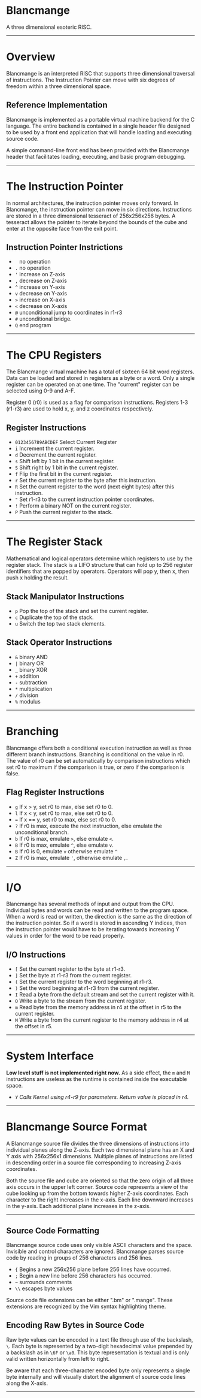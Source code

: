 Blancmange
===

A three dimensional esoteric RISC.

---

# Overview

Blancmange is an interpreted RISC that supports three dimensional traversal of instructions.
The Instruction Pointer can move with six degrees of freedom within a three dimensional space.

## Reference Implementation

Blancmange is implemented as a portable virtual machine backend for the C language.
The entire backend is contained in a single header file designed to be used by a front end application that will handle loading and executing source code.

A simple command-line front end has been provided with the Blancmange header that facilitates loading, executing, and basic program debugging.

---

# The Instruction Pointer

In normal architectures, the instruction pointer moves only forward.
In Blancmange, the instruction pointer can move in six directions.
Instructions are stored in a three dimensional tesseract of 256x256x256 bytes.
A tesseract allows the pointer to iterate beyond the bounds of the cube and enter at the opposite face from the exit point.

## Instruction Pointer Instrictions

* ` `	no operation
* `.`	no operation
* `'`	increase on Z-axis
* `,`	decrease on Z-axis
* `^`	increase on Y-axis
* `v`	decrease on Y-axis
* `>`	increase on X-axis
* `<`	decrease on X-axis
* `@`	unconditional jump to coordinates in r1-r3
* `#`	unconditional bridge.
* `Q`	end program

---

# The CPU Registers

The Blancmange virtual machine has a total of sixteen 64 bit word registers.
Data can be loaded and stored in registers as a byte or a word.
Only a single register can be operated on at one time.
The "current" register can be selected using 0-9 and A-F.

Register 0 (r0) is used as a flag for comparison instructions.
Registers 1-3 (r1-r3) are used to hold x, y, and z coordinates respectively.

## Register Instructions

* `0123456789ABCDEF` Select Current Register
* `i`	Increment the current register.
* `d`	Decrement the current register.
* `s`	Shift left by 1 bit in the current register.
* `S`	Shift right by 1 bit in the current register.
* `f`	Flip the first bit in the current register.
* `r`	Set the current register to the byte after this instruction.
* `R`	Set the current register to the word (next eight bytes) after this instruction.
* `"`	Set r1-r3 to the current instruction pointer coordinates.
* `!`	Perform a binary NOT on the current register.
* `P`	Push the current register to the stack.

---

# The Register Stack

Mathematical and logical operators determine which registers to use by the register stack.
The stack is a LIFO structure that can hold up to 256 register identifiers that are popped by operators.
Operators will pop y, then x, then push x holding the result.

## Stack Manipulator Instructions

* `p`	Pop the top of the stack and set the current register.
* `c`	Duplicate the top of the stack.
* `u`	Switch the top two stack elements.

## Stack Operator Instructions

* `&`	binary AND
* `|`	binary OR
* `_`	binary XOR
* `+`	addition
* `-`	subtraction
* `*`	multiplication
* `/`	division
* `%`	modulus

---

# Branching

Blancmange offers both a conditional execution instruction as well as three different branch instructions.
Branching is conditional on the value in r0.
The value of r0 can be set automatically by comparison instructions which set r0 to maximum if the comparison is true, or zero if the comparison is false.

## Flag Register Instructions

* `g`	If x > y, set r0 to max, else set r0 to 0.
* `l`	If x < y, set r0 to max, else set r0 to 0.
* `=`	If x == y, set r0 to max, else set r0 to 0.
* `?`	If r0 is max, execute the next instruction, else emulate the unconditional branch.
* `b`	If r0 is max, emulate `>`, else emulate `<`.
* `B`	If r0 is max, emulate `^`, else emulate `v`.
* `B`	If r0 is 0, emulate `v` otherwise emulate `^`
* `Z`	If r0 is max, emulate `'`, otherwise emulate `,`.

---

# I/O

Blancmange has several methods of input and output from the CPU.
Individual bytes and words can be read and written to the program space.
When a word is read or written, the direction is the same as the direction of the instruction pointer. So if a word is stored in ascending Y indices, then the instruction pointer would have to be iterating towards increasing Y values in order for the word to be read properly.

## I/O Instructions

* `[`	Set the current register to the byte at r1-r3.
* `]`	Set the byte at r1-r3 from the current register.
* `(`	Set the current register to the word beginning at r1-r3.
* `)`	Set the word beginning at r1-r3 from the current register.
* `I`	Read a byte from the default stream and set the current register with it.
* `O`	Write a byte to the stream from the current register.
* `m`	Read byte from the memory address in r4 at the offset in r5 to the current register.
* `M`	Write a byte from the current register to the memory address in r4 at the offset in r5.

---

# System Interface

**Low level stuff is not implemented right now.**
As a side effect, the `m` and `M` instructions are useless as the runtime is contained inside the executable space.

* *`Y`	Calls Kernel using r4-r9 for parameters. Return value is placed in r4.*

---

# Blancmange Source Format

A Blancmange source file divides the three dimensions of instructions into individual planes along the Z-axis.
Each two dimensional plane has an X and Y axis with 256x256x1 dimensions.
Multiple planes of instructions are listed in descending order in a source file corresponding to increasing Z-axis coordinates.

Both the source file and cube are oriented so that the zero origin of all three axis occurs in the upper left corner.
Source code represents a view of the cube looking up from the bottom towards higher Z-axis coordinates.
Each character to the right increases in the x-axis.
Each line downward increases in the y-axis.
Each additional plane increases in the z-axis.

---

## Source Code Formatting

Blancmange source code uses only visible ASCII characters and the space.
Invisible and control characters are ignored.
Blancmange parses source code by reading in groups of 256 characters and 256 lines.

* `{`	Begins a new 256x256 plane before 256 lines have occurred.
* `;`	Begin a new line before 256 characters has occurred.
* `~`	surrounds comments
* `\\`	escapes byte values

Source code file extensions can be either ".bm" or ".mange".
These extensions are recognized by the Vim syntax highlighting theme.

## Encoding Raw Bytes in Source Code

Raw byte values can be encoded in a text file through use of the backslash, `\`.
Each byte is represented by a two-digit hexadecimal value prepended by a backslash as in `\6F` or `\a0`. This byte representation is textual and is only valid written horizontally from left to right.

Be aware that each three-character encoded byte only represents a single byte internally and will visually distort the alignment of source code lines along the X-axis.

---
